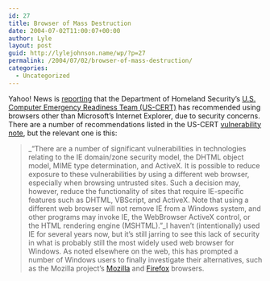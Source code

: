 ```yaml
---
id: 27
title: Browser of Mass Destruction
date: 2004-07-02T11:00:07+00:00
author: Lyle
layout: post
guid: http://lylejohnson.name/wp/?p=27
permalink: /2004/07/02/browser-of-mass-destruction/
categories:
  - Uncategorized
---
```

Yahoo! News is [reporting](http://story.news.yahoo.com/news?tmpl=story&cid=74&e=3&u=/cmp/20040702/tc_cmp/22103407) that the Department of Homeland Security&#8217;s [U.S. Computer Emergency Readiness Team (US-CERT)](http://www.us-cert.gov/) has recommended using browsers other than Microsoft&#8217;s Internet Explorer, due to security concerns. There are a number of recommendations listed in the US-CERT [vulnerability note](http://networks.org/?src=cert:713878), but the relevant one is this: 

> _&#8220;There are a number of significant vulnerabilities in technologies relating to the IE domain/zone security model, the DHTML object model, MIME type determination, and ActiveX. It is possible to reduce exposure to these vulnerabilities by using a different web browser, especially when browsing untrusted sites. Such a decision may, however, reduce the functionality of sites that require IE-specific features such as DHTML, VBScript, and ActiveX. Note that using a different web browser will not remove IE from a Windows system, and other programs may invoke IE, the WebBrowser ActiveX control, or the HTML rendering engine (MSHTML).&#8221;_I haven&#8217;t (intentionally) used IE for several years now, but it&#8217;s still jarring to see this lack of security in what is probably still the most widely used web browser for Windows. As noted elsewhere on the web, this has prompted a number of Windows users to finally investigate their alternatives, such as the Mozilla project&#8217;s [Mozilla](http://mozilla.org/products/mozilla1.x/) and [Firefox](http://mozilla.org/products/firefox/) browsers.